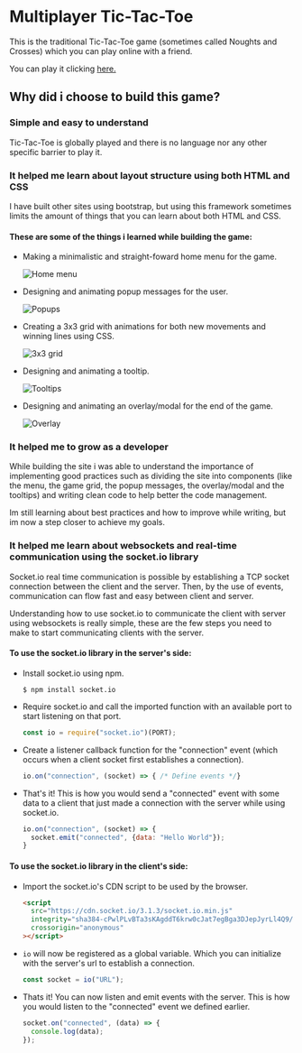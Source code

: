 # Multiplayer Tic-Tac-Toe

This is the traditional Tic-Tac-Toe game (sometimes called Noughts and Crosses) which you can play online with a friend.

You can play it clicking [here.](https://multiplayer-tic-tac-toe.netlify.app/ "Multiplayer Tic-Tac-Toe")

## Why did i choose to build this game?

### Simple and easy to understand

Tic-Tac-Toe is globally played and there is no language nor any other specific barrier to play it.

### It helped me learn about layout structure using both HTML and CSS

I have built other sites using bootstrap, but using this framework sometimes limits the amount of things that you can learn about both HTML and CSS.

#### These are some of the things i learned while building the game:

- Making a minimalistic and straight-foward home menu for the game.

  ![Home menu](https://i.ibb.co/KNk317p/Captura-de-pantalla-2021-05-29-150416.png "Home menu")

- Designing and animating popup messages for the user.

  ![Popups](https://i.ibb.co/1nmT59B/popup-messages.png "Popup messages")

- Creating a 3x3 grid with animations for both new movements and winning lines using CSS.

  ![3x3 grid](https://i.ibb.co/rGRHCMH/grid.png "Game grid")

- Designing and animating a tooltip.

  ![Tooltips](https://i.ibb.co/MS03vSQ/tooltip.png "Tooltips")

- Designing and animating an overlay/modal for the end of the game.

  ![Overlay](https://i.ibb.co/J5yJM5X/overlay.png "Overlay")

### It helped me to grow as a developer

While building the site i was able to understand the importance of implementing good practices such as dividing the site into components (like the menu, the game grid, the popup messages, the overlay/modal and the tooltips) and writing clean code to help better the code management.

Im still learning about best practices and how to improve while writing, but im now a step closer to achieve my goals.

### It helped me learn about websockets and real-time communication using the socket.io library

Socket.io real time communication is possible by establishing a TCP socket connection between the client and the server. Then, by the use of events, communication can flow fast and easy between client and server.

Understanding how to use socket.io to communicate the client with server using websockets is really simple, these are the few steps you need to make to start communicating clients with the server.

#### To use the socket.io library in the server's side:

- Install socket.io using npm.

      $ npm install socket.io

- Require socket.io and call the imported function with an available port to start listening on that port.

  ```javascript
  const io = require("socket.io")(PORT);
  ```

- Create a listener callback function for the "connection" event (which occurs when a client socket first establishes a connection).

  ```javascript
  io.on("connection", (socket) => { /* Define events */}
  ```

- That's it! This is how you would send a "connected" event with some data to a client that just made a connection with the server while using socket.io.

  ```javascript
  io.on("connection", (socket) => {
    socket.emit("connected", {data: "Hello World"});
  }
  ```

#### To use the socket.io library in the client's side:

- Import the socket.io's CDN script to be used by the browser.

  ```html
  <script
    src="https://cdn.socket.io/3.1.3/socket.io.min.js"
    integrity="sha384-cPwlPLvBTa3sKAgddT6krw0cJat7egBga3DJepJyrLl4Q9/5WLra3rrnMcyTyOnh"
    crossorigin="anonymous"
  ></script>
  ```

- `io` will now be registered as a global variable. Which you can initialize with the server's url to establish a connection.

  ```javascript
  const socket = io("URL");
  ```

- Thats it! You can now listen and emit events with the server. This is how you would listen to the "connected" event we defined earlier.

  ```javascript
  socket.on("connected", (data) => {
    console.log(data);
  });
  ```

###
